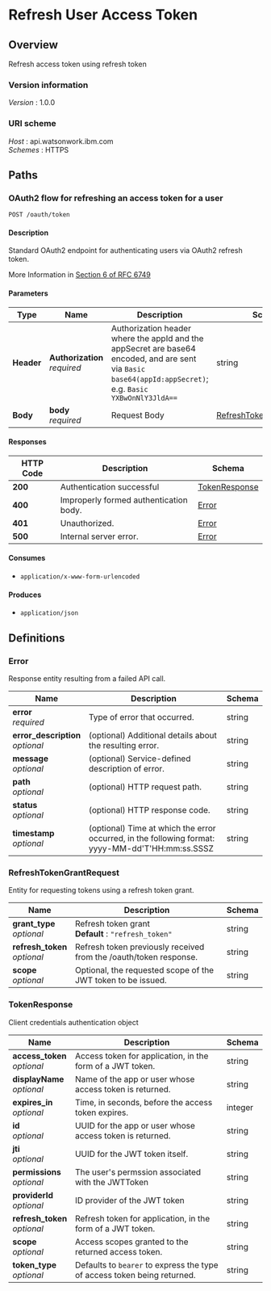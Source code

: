 # Refresh User Access Token


<a name="overview"></a>
## Overview
Refresh access token using refresh token


### Version information
*Version* : 1.0.0


### URI scheme
*Host* : api.watsonwork.ibm.com  
*Schemes* : HTTPS




<a name="paths"></a>
## Paths

<a name="oauth-token-post"></a>
### OAuth2 flow for refreshing an access token for a user
```
POST /oauth/token
```


#### Description
Standard OAuth2 endpoint for authenticating users via OAuth2 refresh token. 

More Information in [Section 6 of RFC 6749](https://tools.ietf.org/html/rfc6749#section-6)


#### Parameters

|Type|Name|Description|Schema|Default|
|---|---|---|---|---|
|**Header**|**Authorization**  <br>*required*|Authorization header where the appId and the appSecret are base64 encoded, and are sent via `Basic base64(appId:appSecret)`; e.g. `Basic YXBwOnNlY3JldA==`|string||
|**Body**|**body**  <br>*required*|Request Body|[RefreshTokenGrantRequest](#refreshtokengrantrequest)||


#### Responses

|HTTP Code|Description|Schema|
|---|---|---|
|**200**|Authentication successful|[TokenResponse](#tokenresponse)|
|**400**|Improperly formed authentication body.|[Error](#error)|
|**401**|Unauthorized.|[Error](#error)|
|**500**|Internal server error.|[Error](#error)|


#### Consumes

* `application/x-www-form-urlencoded`


#### Produces

* `application/json`




<a name="definitions"></a>
## Definitions

<a name="error"></a>
### Error
Response entity resulting from a failed API call.


|Name|Description|Schema|
|---|---|---|
|**error**  <br>*required*|Type of error that occurred.|string|
|**error_description**  <br>*optional*|(optional) Additional details about the resulting error.|string|
|**message**  <br>*optional*|(optional) Service-defined description of error.|string|
|**path**  <br>*optional*|(optional) HTTP request path.|string|
|**status**  <br>*optional*|(optional) HTTP response code.|string|
|**timestamp**  <br>*optional*|(optional) Time at which the error occurred, in the following format: yyyy-MM-dd'T'HH:mm:ss.SSSZ|string|


<a name="refreshtokengrantrequest"></a>
### RefreshTokenGrantRequest
Entity for requesting tokens using a refresh token grant.


|Name|Description|Schema|
|---|---|---|
|**grant_type**  <br>*optional*|Refresh token grant  <br>**Default** : `"refresh_token"`|string|
|**refresh_token**  <br>*optional*|Refresh token previously received from the /oauth/token response.|string|
|**scope**  <br>*optional*|Optional, the requested scope of the JWT token to be issued.|string|


<a name="tokenresponse"></a>
### TokenResponse
Client credentials authentication object


|Name|Description|Schema|
|---|---|---|
|**access_token**  <br>*optional*|Access token for application, in the form of a JWT token.|string|
|**displayName**  <br>*optional*|Name of the app or user whose access token is returned.|string|
|**expires_in**  <br>*optional*|Time, in seconds, before the access token expires.|integer|
|**id**  <br>*optional*|UUID for the app or user whose access token is returned.|string|
|**jti**  <br>*optional*|UUID for the JWT token itself.|string|
|**permissions**  <br>*optional*|The user's permssion associated with the JWTToken|string|
|**providerId**  <br>*optional*|ID provider of the JWT token|string|
|**refresh_token**  <br>*optional*|Refresh token for application, in the form of a JWT token.|string|
|**scope**  <br>*optional*|Access scopes granted to the returned access token.|string|
|**token_type**  <br>*optional*|Defaults to `bearer` to express the type of access token being returned.|string|





